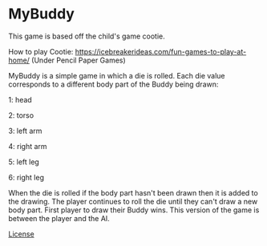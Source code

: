 # MyBuddy
This game is based off the child's game cootie.

How to play Cootie: https://icebreakerideas.com/fun-games-to-play-at-home/   (Under Pencil Paper Games)

MyBuddy is a simple game in which a die is rolled.
Each die value corresponds to a different body part of the Buddy being drawn:

1: head 

2: torso 

3: left arm 

4: right arm 

5: left leg 

6: right leg


When the die is rolled if the body part hasn't been drawn then it is added to the drawing.
The player continues to roll the die until they can't draw a new body part.
First player to draw their Buddy wins.
This version of the game is between the player and the AI.


[License](LICENSE)
